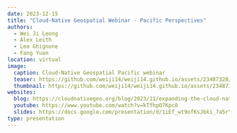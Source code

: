 ```yaml
---
date: 2023-12-15
title: "Cloud-Native Geospatial Webinar - Pacific Perspectives"
authors:
  - Wei Ji Leong
  - Alex Leith
  - Leo Ghignone
  - Fang Yuan
location: virtual
image:
  caption: Cloud-Native Geospatial Pacific webinar
  teaser: https://github.com/weiji14/weiji14.github.io/assets/23487320/419a4bf9-1f67-445d-9f96-ddaed33ea40b
  thumbnail: https://github.com/weiji14/weiji14.github.io/assets/23487320/419a4bf9-1f67-445d-9f96-ddaed33ea40b
websites:
  blog: https://cloudnativegeo.org/blog/2023/11/expanding-the-cloud-native-geospatial-community
  youtube: https://www.youtube.com/watch?v=kTfhpO7Kpc8
  slides: https://docs.google.com/presentation/d/1iEf_wt9ofKsJbki_7a5rY-a9ip1ZwsuODnRxyUKoKTY/edit#slide=id.p
type: presentation
---
```

